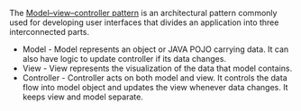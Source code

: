 The [Model–view–controller pattern](https://en.wikipedia.org/wiki/Model%E2%80%93view%E2%80%93controller)  is an architectural pattern commonly used for developing user interfaces that divides an application into three interconnected parts.

* Model - Model represents an object or JAVA POJO carrying data. It can also have logic to update controller if its data changes.
* View - View represents the visualization of the data that model contains.
* Controller - Controller acts on both model and view. It controls the data flow into model object and updates the view whenever data changes. It keeps view and model separate.
